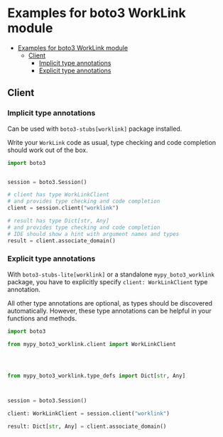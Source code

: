 <a id="examples-for-boto3-worklink-module"></a>

# Examples for boto3 WorkLink module

- [Examples for boto3 WorkLink module](#examples-for-boto3-worklink-module)
  - [Client](#client)
    - [Implicit type annotations](#implicit-type-annotations)
    - [Explicit type annotations](#explicit-type-annotations)

<a id="client"></a>

## Client

<a id="implicit-type-annotations"></a>

### Implicit type annotations

Can be used with `boto3-stubs[worklink]` package installed.

Write your `WorkLink` code as usual, type checking and code completion should
work out of the box.

```python
import boto3


session = boto3.Session()

# client has type WorkLinkClient
# and provides type checking and code completion
client = session.client("worklink")

# result has type Dict[str, Any]
# and provides type checking and code completion
# IDE should show a hint with argument names and types
result = client.associate_domain()
```

<a id="explicit-type-annotations"></a>

### Explicit type annotations

With `boto3-stubs-lite[worklink]` or a standalone `mypy_boto3_worklink`
package, you have to explicitly specify `client: WorkLinkClient` type
annotation.

All other type annotations are optional, as types should be discovered
automatically. However, these type annotations can be helpful in your functions
and methods.

```python
import boto3

from mypy_boto3_worklink.client import WorkLinkClient




from mypy_boto3_worklink.type_defs import Dict[str, Any]



session = boto3.Session()

client: WorkLinkClient = session.client("worklink")

result: Dict[str, Any] = client.associate_domain()
```
